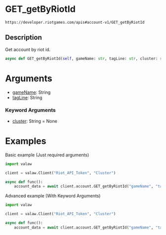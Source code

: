 # GET_getByRiotId
`https://developer.riotgames.com/apis#account-v1/GET_getByRiotId`
## Description
Get account by riot id.
```py
async def GET_getByRiotId(self, gameName: str, tagLine: str, cluster: str = None):
```
# Arguments
- [gameName](https://github.com/Jet612/valaw/tree/main/docs/glossary.md#gamename): String
- [tagLine](https://github.com/Jet612/valaw/tree/main/docs/glossary.md#tagline): String
### Keyword Arguments
- [cluster](https://github.com/Jet612/valaw/tree/main/docs/glossary.md#clusters): String = None
# Examples
Basic example (Just required arguments)
```py
import valaw

client = valaw.Client("Riot_API_Token", "Cluster")

async def func():
    account_data = await client.account.GET_getByRiotId("gameName", "tagLine")
```
Advanced example (With Keyword Arguments)
```py
import valaw

client = valaw.Client("Riot_API_Token", "Cluster")

async def func():
    account_data = await client.account.GET_getByRiotId("gameName", "tagLine", cluster="Cluster")
```
